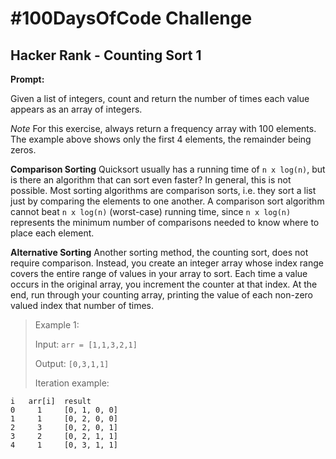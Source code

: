 # #100DaysOfCode Challenge

## Hacker Rank - Counting Sort 1

**Prompt:**

Given a list of integers, count and return the number of times each value appears as an array of integers.

*Note*
For this exercise, always return a frequency array with 100 elements. The example above shows only the first 4 elements, the remainder being zeros.

**Comparison Sorting**
Quicksort usually has a running time of `n x log(n)`, but is there an algorithm that can sort even faster? In general, this is not possible. Most sorting algorithms are comparison sorts, i.e. they sort a list just by comparing the elements to one another. A comparison sort algorithm cannot beat `n x log(n)` (worst-case) running time, since `n x log(n)` represents the minimum number of comparisons needed to know where to place each element.

**Alternative Sorting**
Another sorting method, the counting sort, does not require comparison. Instead, you create an integer array whose index range covers the entire range of values in your array to sort. Each time a value occurs in the original array, you increment the counter at that index. At the end, run through your counting array, printing the value of each non-zero valued index that number of times.

> Example 1:
> 
> Input: `arr = [1,1,3,2,1]`
>  
> Output: `[0,3,1,1]`
>
> Iteration example:
``` 
i	arr[i]	result
0	  1	    [0, 1, 0, 0]
1	  1	    [0, 2, 0, 0]
2	  3	    [0, 2, 0, 1]
3	  2	    [0, 2, 1, 1]
4	  1	    [0, 3, 1, 1]
```

